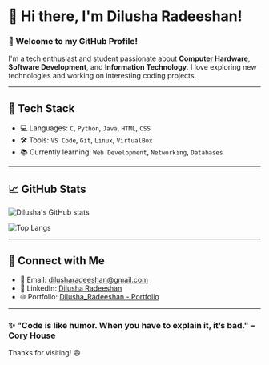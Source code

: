 # 👋 Hi there, I'm Dilusha Radeeshan!

### 🚀 Welcome to my GitHub Profile!

I'm a tech enthusiast and student passionate about **Computer Hardware**, **Software Development**, and **Information Technology**. I love exploring new technologies and working on interesting coding projects. 

---

## 🧰 Tech Stack

- 💻 Languages: `C`, `Python`, `Java`, `HTML`, `CSS`
- 🛠 Tools: `VS Code`, `Git`, `Linux`, `VirtualBox`
- 📚 Currently learning: `Web Development`, `Networking`, `Databases`

---

## 📈 GitHub Stats

![Dilusha's GitHub stats](https://github-readme-stats.vercel.app/api?username=dilusharadeeshan&show_icons=true&theme=radical)

![Top Langs](https://github-readme-stats.vercel.app/api/top-langs/?username=dilusharadeeshan&layout=compact&theme=tokyonight)

---

## 🔗 Connect with Me

- 📧 Email: dilusharadeeshan@gmail.com  
- 💼 LinkedIn: [Dilusha Radeeshan](www.linkedin.com/in/dilusha-radeeshan-7abaab326)  
- 🌐 Portfolio: [Dilusha_Radeeshan - Portfolio](https://portfolio-dilusha-radeeshan.web.app)

---

### ✨ "Code is like humor. When you have to explain it, it’s bad." – Cory House

Thanks for visiting! 😄
